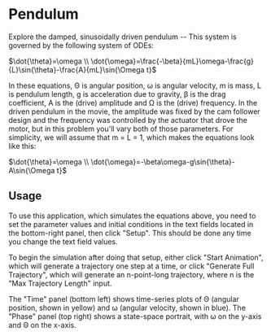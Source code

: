 # Pendulum

Explore the damped, sinusoidally driven pendulum --  This system is governed by the following system of ODEs:

$\dot{\theta}=\omega \\ \dot{\omega}=\frac{-\beta}{mL}\omega-\frac{g}{L}\sin{\theta}-\frac{A}{mL}\sin{\Omega t}$

In these equations, Θ is angular position, ω is angular velocity, m is mass,  L is pendulum length, g is acceleration due to gravity, β is the drag coefficient, A is the (drive) amplitude and Ω is the (drive) frequency.  In the driven pendulum in the movie, the amplitude was fixed by the cam follower design and the frequency was controlled by the actuator that drove the motor, but in this problem you'll vary both of those parameters.  For simplicity, we will assume that m = L = 1, which makes the equations look like this:

$\dot{\theta}=\omega \\ \dot{\omega}=-\beta\omega-g\sin{\theta}-A\sin{\Omega t}$

## Usage

To use this application, which simulates the equations above, you need to set the parameter values and initial conditions in the text fields located in the bottom-right panel, then click "Setup". This should be done any time you change the text field values.

To begin the simulation after doing that setup, either click "Start Animation", which will generate a trajectory one step at a time, or click "Generate Full Trajectory", which will generate an n-point-long trajectory, where n is the "Max Trajectory Length" input.

The "Time" panel (bottom left) shows time-series plots of Θ (angular position, shown in yellow) and ω (angular velocity, shown in blue).  The "Phase" panel (top right) shows a state-space portrait, with ω on the y-axis and Θ on the x-axis.
